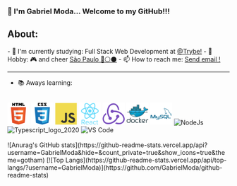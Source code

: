 ### 👋 I'm Gabriel Moda... Welcome to my GitHub!!!

<div text"center">  <h2>About:</h2>  
- 🔭 I'm currently studying: Full Stack Web Development at <a href="https://www.betrybe.com/">@Trybe!</a>
- 🤔 Hobby: 🎮 and cheer <a href="https://www.instagram.com/saopaulofc/">São Paulo 🔴⚪⚫</a> 
- 📫 How to reach me: <a href="mailto:gabriel-moda@hotmail.com">Send email !</a>
 <hr>

- 📚 Aways learning:
  </div>
 <br>
<div display"block">
<img src="https://raw.githubusercontent.com/devicons/devicon/master/icons/html5/html5-original-wordmark.svg" style="width:50px;height:50px" alt="html5">
<img src="https://raw.githubusercontent.com/devicons/devicon/master/icons/css3/css3-original-wordmark.svg" style="width:50px;height:50px" alt="css3">
<img src="https://raw.githubusercontent.com/devicons/devicon/master/icons/javascript/javascript-original.svg" style="width:50px;height:50px" alt="Javascript">
<img src="https://raw.githubusercontent.com/devicons/devicon/master/icons/react/react-original-wordmark.svg" style="width:50px;height:50px" alt="React">
<img src="https://raw.githubusercontent.com/devicons/devicon/master/icons/redux/redux-original.svg" style="width:50px;height:50px" alt="Redux">  
<img src="https://raw.githubusercontent.com/devicons/devicon/master/icons/docker/docker-original-wordmark.svg" style="width:50px;height:50px" alt="docker">
<img src="https://raw.githubusercontent.com/devicons/devicon/master/icons/mysql/mysql-plain-wordmark.svg" style="width:50px;height:50px" alt="mysql">
<img src="https://walde.co/wp-content/uploads/2016/09/nodejs_logo-300x300.png" style="width:50px;height:50px" alt="NodeJs">
<img src="https://upload.wikimedia.org/wikipedia/commons/4/4c/Typescript_logo_2020.svg" style="width:50px;height:50px" alt="Typescript_logo_2020">
<img src="https://camo.githubusercontent.com/d4dcf8fd2bf82734a52774ae132c387357221a5d144ef0356e52c66a2d9f41e9/68747470733a2f2f63646e2e737667706f726e2e636f6d2f6c6f676f732f76697375616c2d73747564696f2d636f64652e737667" style="width:50px;height:50px" alt="VS Code">
<div>
<br>
![Anurag's GitHub stats](https://github-readme-stats.vercel.app/api?username=GabrielModa&hide=&count_private=true&show_icons=true&theme=gotham)
[![Top Langs](https://github-readme-stats.vercel.app/api/top-langs/?username=GabrielModa)](https://github.com/GabrielModa/github-readme-stats)


